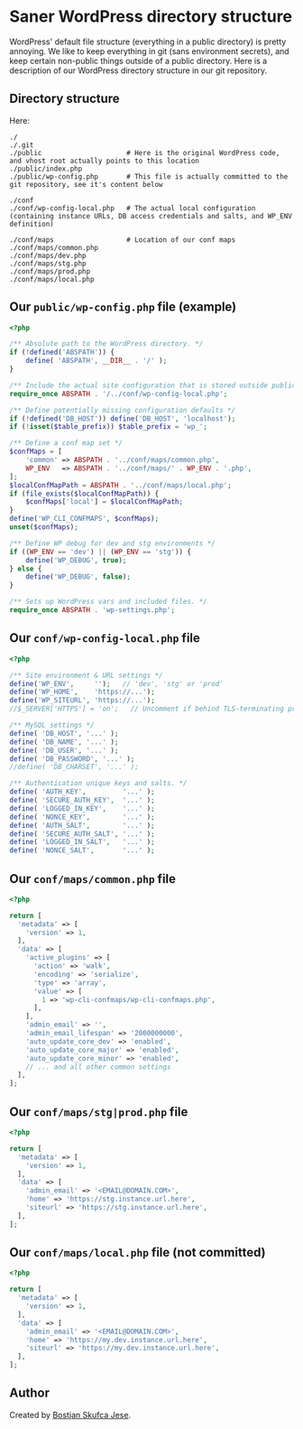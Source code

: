 # Saner WordPress directory structure

WordPress' default file structure (everything in a public directory) is pretty annoying.
We like to keep everything in git (sans environment secrets), and keep certain non-public
things outside of a public directory.
Here is a description of our WordPress directory structure in our git repository.



## Directory structure

Here:
```
./
./.git
./public                     # Here is the original WordPress code, and vhost root actually points to this location
./public/index.php
./public/wp-config.php       # This file is actually committed to the git repository, see it's content below

./conf
./conf/wp-config-local.php   # The actual local configuration (containing instance URLs, DB access credentials and salts, and WP_ENV definition)

./conf/maps                  # Location of our conf maps
./conf/maps/common.php
./conf/maps/dev.php
./conf/maps/stg.php
./conf/maps/prod.php
./conf/maps/local.php
```



## Our `public/wp-config.php` file (example)

```php
<?php

/** Absolute path to the WordPress directory. */
if (!defined('ABSPATH')) {
    define( 'ABSPATH', __DIR__ . '/' );
}

/** Include the actual site configuration that is stored outside public directory */
require_once ABSPATH . '/../conf/wp-config-local.php';

/** Define potentially missing configuration defaults */
if (!defined('DB_HOST')) define('DB_HOST', 'localhost');
if (!isset($table_prefix)) $table_prefix = 'wp_';

/** Define a conf map set */
$confMaps = [
    'common' => ABSPATH . '../conf/maps/common.php',
    WP_ENV   => ABSPATH . '../conf/maps/' . WP_ENV . '.php',
];
$localConfMapPath = ABSPATH . '../conf/maps/local.php';
if (file_exists($localConfMapPath)) {
    $confMaps['local'] = $localConfMapPath;
}
define('WP_CLI_CONFMAPS', $confMaps);
unset($confMaps);

/** Define WP debug for dev and stg environments */
if ((WP_ENV == 'dev') || (WP_ENV == 'stg')) {
    define('WP_DEBUG', true);
} else {
    define('WP_DEBUG', false);
}

/** Sets up WordPress vars and included files. */
require_once ABSPATH . 'wp-settings.php';
```



## Our `conf/wp-config-local.php` file

```php
<?php

/** Site environment & URL settings */
define('WP_ENV',     '');   // 'dev', 'stg' or 'prod'
define('WP_HOME',    'https://...');
define('WP_SITEURL', 'https://...');
//$_SERVER['HTTPS'] = 'on';   // Uncomment if behind TLS-terminating proxy (i.e. k8s ingress)

/** MySQL settings */
define( 'DB_HOST', '...' );
define( 'DB_NAME', '...' );
define( 'DB_USER', '...' );
define( 'DB_PASSWORD', '...' );
//define( 'DB_CHARSET', '...' );

/** Authentication unique keys and salts. */
define( 'AUTH_KEY',         '...' );
define( 'SECURE_AUTH_KEY',  '...' );
define( 'LOGGED_IN_KEY',    '...' );
define( 'NONCE_KEY',        '...' );
define( 'AUTH_SALT',        '...' );
define( 'SECURE_AUTH_SALT', '...' );
define( 'LOGGED_IN_SALT',   '...' );
define( 'NONCE_SALT',       '...' );
```



## Our `conf/maps/common.php` file

```php
<?php

return [
  'metadata' => [
    'version' => 1,
  ],
  'data' => [
    'active_plugins' => [
      'action' => 'walk',
      'encoding' => 'serialize',
      'type' => 'array',
      'value' => [
        1 => 'wp-cli-confmaps/wp-cli-confmaps.php',
      ],
    ],
    'admin_email' => '',
    'admin_email_lifespan' => '2000000000',
    'auto_update_core_dev' => 'enabled',
    'auto_update_core_major' => 'enabled',
    'auto_update_core_minor' => 'enabled',
    // ... and all other common settings
  ],
];
```



## Our `conf/maps/stg|prod.php` file

```php
<?php

return [
  'metadata' => [
    'version' => 1,
  ],
  'data' => [
    'admin_email' => '<EMAIL@DOMAIN.COM>',
    'home' => 'https://stg.instance.url.here',
    'siteurl' => 'https://stg.instance.url.here',
  ],
];
```



## Our `conf/maps/local.php` file (not committed)

```php
<?php

return [
  'metadata' => [
    'version' => 1,
  ],
  'data' => [
    'admin_email' => '<EMAIL@DOMAIN.COM>',
    'home' => 'https://my.dev.instance.url.here',
    'siteurl' => 'https://my.dev.instance.url.here',
  ],
];
```



## Author

Created by [Bostjan Skufca Jese](https://github.com/bostjan).
